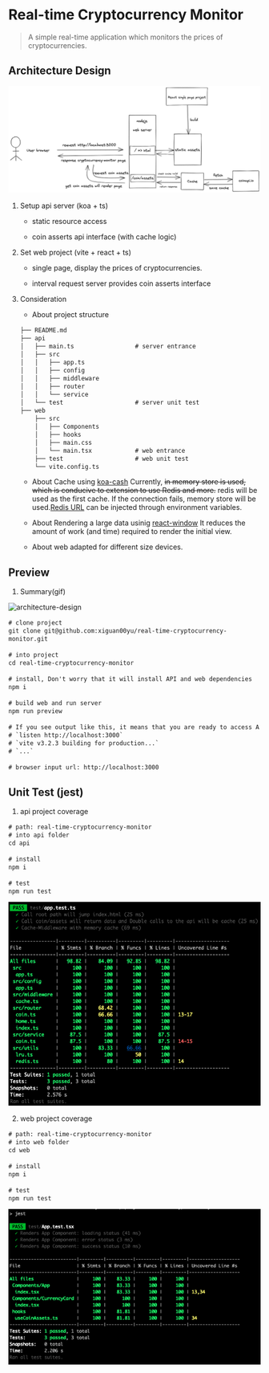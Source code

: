 # Real-time Cryptocurrency Monitor

> A simple real-time application which monitors the prices of cryptocurrencies.

## Architecture Design

![architecture-design](./assets/architecture-design.png)

1. Setup api server (koa + ts)

   - static resource access

   - coin asserts api interface (with cache logic)

2. Set web project (vite + react + ts)

   - single page, display the prices of cryptocurrencies.

   - interval request server provides coin asserts interface

3. Consideration

   - About project structure

   ```
   ├── README.md
   ├── api
   │   ├── main.ts                 # server entrance
   │   ├── src
   │   │   ├── app.ts
   │   │   ├── config
   │   │   ├── middleware
   │   │   ├── router
   │   │   └── service
   │   └── test                    # server unit test
   ├── web
       ├── src
       │   ├── Components
       │   ├── hooks
       │   ├── main.css
       │   └── main.tsx            # web entrance
       ├── test                    # web unit test
       └── vite.config.ts
   ```

   - About Cache using [koa-cash](https://github.com/koajs/cash) Currently, ~~in memory store is used, which is conducive to extension to use Redis and more.~~ redis will be used as the first cache. If the connection fails, memory store will be used.[Redis URL](https://github.com/xiguan00yu/real-time-cryptocurrency-monitor/blob/main/api/.env) can be injected through environment variables.

   - About Rendering a large data usinig [react-window](https://github.com/bvaughn/react-window) It reduces the amount of work (and time) required to render the initial view.

   - About web adapted for different size devices.

## Preview

1. Summary(gif)

![architecture-design](./assets/preview.gif)

```
# clone project
git clone git@github.com:xiguan00yu/real-time-cryptocurrency-monitor.git

# into project
cd real-time-cryptocurrency-monitor

# install, Don't worry that it will install API and web dependencies
npm i

# build web and run server
npm run preview

# If you see output like this, it means that you are ready to access A
# `listen http://localhost:3000`
# `vite v3.2.3 building for production...`
# `...`

# browser input url: http://localhost:3000
```

## Unit Test (jest)

1. api project coverage

```
# path: real-time-cryptocurrency-monitor
# into api folder
cd api

# install
npm i

# test
npm run test
```

![api-unit-test](./assets/api-unit-test.png)

2. web project coverage

```
# path: real-time-cryptocurrency-monitor
# into web folder
cd web

# install
npm i

# test
npm run test
```

![web-unit-test](./assets/web-unit-test.png)
